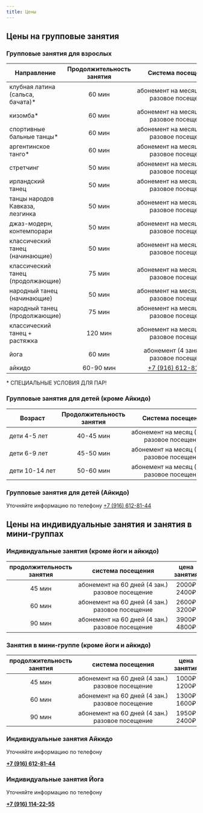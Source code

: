 ```yaml
---
title: Цены
---
```


## Цены на групповые занятия

### Групповые занятия для взрослых

| Направление                       | Продолжительность занятия |                    Система посещения                    |  Цена занятия   | Стоимость абонемента |
| --------------------------------- | :-----------------------: | :-----------------------------------------------------: | :-------------: | :------------------: |
| клубная латина (сальса, бачата)\* |          60 мин           | <nobr>абонемент на месяц (8 зан.) <br>разовое посещение |  600₽<br> 800₽  |        4800₽         |
| кизомба\*                         |          60 мин           | <nobr>абонемент на месяц (8 зан.) <br>разовое посещение |  600₽<br> 800₽  |        4800₽         |
| спортивные бальные танцы\*        |          60 мин           | <nobr>абонемент на месяц (8 зан.) <br>разовое посещение |  600₽<br> 800₽  |        4800₽         |
| аргентинское танго\*              |          60 мин           | <nobr>абонемент на месяц (8 зан.) <br>разовое посещение |  600₽<br> 800₽  |        4800₽         |
| стретчинг                         |          50 мин           | <nobr>абонемент на месяц (8 зан.) <br>разовое посещение |  600₽<br> 800₽  |        4800₽         |
| ирландский танец                  |          50 мин           | <nobr>абонемент на месяц (8 зан.) <br>разовое посещение |  600₽<br> 800₽  |        4800₽         |
| танцы народов Кавказа, лезгинка   |          50 мин           | <nobr>абонемент на месяц (8 зан.) <br>разовое посещение |  600₽<br> 800₽  |        4800₽         |
| джаз-модерн, контемпорари         |          50 мин           | <nobr>абонемент на месяц (8 зан.) <br>разовое посещение |  600₽<br> 800₽  |        4800₽         |
| классический танец (начинающие)   |          50 мин           | <nobr>абонемент на месяц (8 зан.) <br>разовое посещение |  600₽<br> 800₽  |        4800₽         |
| классический танец (продолжающие) |          75 мин           | <nobr>абонемент на месяц (8 зан.) <br>разовое посещение | 900₽<br> 1200₽  |        7200₽         |
| народный танец (начинающие)       |          50 мин           | <nobr>абонемент на месяц (8 зан.) <br>разовое посещение |  600₽<br> 800₽  |        4800₽         |
| народный танец (продолжающие)     |          75 мин           | <nobr>абонемент на месяц (8 зан.) <br>разовое посещение | 900₽<br> 1200₽  |        7200₽         |
| классический танец + растяжка     |          120 мин          | <nobr>абонемент на месяц (8 зан.) <br>разовое посещение | 1400₽<br> 2000₽ |        11200₽        |
| йога                              |          60 мин           |   <nobr>абонемент (4 занятия) / <br>разовое посещение   |  350₽<br> 400₽  |        1400₽         |
| айкидо                            |         60-90 мин         |        [+7 (916) 612-81-44](tel://+79166128144)         |    уточняйте    |      уточняйте       |

\* СПЕЦИАЛЬНЫЕ УСЛОВИЯ ДЛЯ ПАР!

### Групповые занятия для детей (кроме Айкидо)

| Возраст               | Продолжительность занятия |                    Система посещения                    | Цена занятия  | Стоимость абонемента |
| --------------------- | :-----------------------: | :-----------------------------------------------------: | :-----------: | :------------------: |
| <nobr> дети 4-5 лет   |         40-45 мин         | <nobr>абонемент на месяц (8 зан.) <br>разовое посещение | 600₽<br> 800₽ |        4800₽         |
| <nobr> дети 6-9 лет   |         45-50 мин         | <nobr>абонемент на месяц (8 зан.) <br>разовое посещение | 600₽<br> 800₽ |        4800₽         |
| <nobr> дети 10-14 лет |         50-60 мин         | <nobr>абонемент на месяц (8 зан.) <br>разовое посещение | 600₽<br> 800₽ |        4800₽         |

### Групповые занятия для детей (Айкидо)

Уточняйте информацию по телефону [+7 (916) 612-81-44](tel://+79166128144)

## Цены на индивидуальные занятия и занятия в мини-группах

### Индивидуальные занятия (кроме йоги и айкидо)

| продолжительность занятия |                     система посещения                     |  цена занятия   | стоимость абонемента |
| :-----------------------: | :-------------------------------------------------------: | :-------------: | :------------------: |
|          45 мин           | <nobr>абонемент на 60 дней (4 зан.) <br>разовое посещение | 2000₽<br> 2400₽ |        8000₽         |
|          60 мин           | <nobr>абонемент на 60 дней (4 зан.) <br>разовое посещение | 2600₽<br> 3200₽ |        10400₽        |
|          90 мин           | <nobr>абонемент на 60 дней (4 зан.) <br>разовое посещение | 3900₽<br> 4800₽ |        15600₽        |

### Занятия в мини-группе (кроме йоги и айкидо)

| продолжительность занятия |                     система посещения                     |  цена занятия   | стоимость абонемента |
| :-----------------------: | :-------------------------------------------------------: | :-------------: | :------------------: |
|          45 мин           | <nobr>абонемент на 60 дней (4 зан.) <br>разовое посещение | 1000₽<br> 1200₽ |        4000₽         |
|          60 мин           | <nobr>абонемент на 60 дней (4 зан.) <br>разовое посещение | 1300₽<br> 1600₽ |        5200₽         |
|          90 мин           | <nobr>абонемент на 60 дней (4 зан.) <br>разовое посещение | 1950₽<br> 2400₽ |        7800₽         |

### Индивидуальные занятия Айкидо

Уточняйте информацию по телефону

**[+7 (916) 612-81-44](tel://+79166128144)**

### Индивидуальные занятия Йога

Уточняйте информацию по телефону

**[+7 (916) 114-22-55](tel://+79161142255)**
